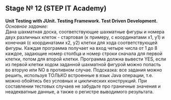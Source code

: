 ## Stage № 12 (STEP IT Academy)  
**Unit Testing with JUnit. Testing Framework. Test Driven Development.**  
*Основное задание:*  
Дана шахматная доска, соответствующие шахматные фигуры и номера двух различных клеток -  стартовая (к примеру, с координатами x1, y1) и конечная (с координатами x2, y2) клетки для хода соответствующей фигуры.
Каждая программа получает на вход четыре числа от 1 до 8 каждое, задающие номер столбца и номер строки сначала для первой клетки, потом для второй клетки.
Программа должна вывести YES, если из первой клетки ходом заданной шахматной фигурой можно попасть во вторую или NO в противном случае.
Подсказка: все задания можно решить, используя ТОЛЬКО встроенные в язык Java операции, т.е. можно обойтись без условных и циклических конструкций.
При составлении тестовых случаев не забудьте про граничные значения и неадекватные данные, а также о регистре выводимого результата.
